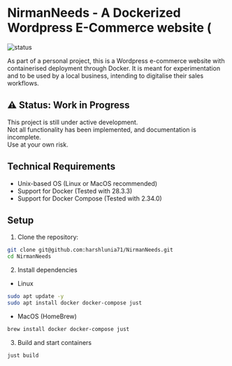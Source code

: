 # NirmanNeeds - A Dockerized Wordpress E-Commerce website (

![status](https://img.shields.io/badge/status-WIP-orange)

As part of a personal project, this is a Wordpress e-commerce website with containerised deployment through Docker.
It is meant for experimentation and to be used by a local business, intending to digitalise their sales workflows.

## ⚠️ Status: Work in Progress

This project is still under active development.  
Not all functionality has been implemented, and documentation is incomplete.  
Use at your own risk.

## Technical Requirements

- Unix-based OS (Linux or MacOS recommended)
- Support for Docker (Tested with 28.3.3)
- Support for Docker Compose (Tested with 2.34.0)

## Setup

1. Clone the repository:

```bash
git clone git@github.com:harshlunia71/NirmanNeeds.git
cd NirmanNeeds
```

2. Install dependencies

- Linux

```bash
sudo apt update -y
sudo apt install docker docker-compose just
```

- MacOS (HomeBrew)

```bash
brew install docker docker-compose just
```

3. Build and start containers

```bash
just build
```
